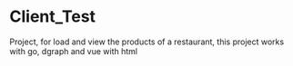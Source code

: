 # Client_Test
Project, for load and view the products of a restaurant, this project works with go, dgraph and vue with html
